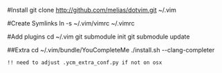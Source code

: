 #Install
	git clone http://github.com/meIias/dotvim.git ~/.vim

#Create Symlinks
	ln -s ~/.vim/vimrc ~/.vimrc

#Add plugins
	cd ~/.vim
	git submodule init
	git submodule update

##Extra
	cd ~/.vim/bundle/YouCompleteMe
	./install.sh --clang-completer

	!! need to adjust .ycm_extra_conf.py if not on osx
